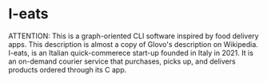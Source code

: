 # I-eats
 ATTENTION: This is a graph-oriented CLI software inspired by food delivery apps. This description is almost a copy of Glovo's description on Wikipedia. I-eats, is an Italian quick-commerece start-up founded in Italy in 2021. It is an on-demand courier service that purchases, picks up, and delivers products ordered through its C app.

